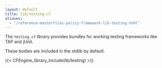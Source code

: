 ```yaml
---
layout: default
title: lib/testing.cf
aliases:
  - "/reference-masterfiles-policy-framework-lib-testing.html"
---
```


The `testing.cf` library provides bundles for working testing frameworks like
TAP and jUnit.

These bodies are included in the stdlib by default.

{{< CFEngine_library_include(lib/testing) >}}
